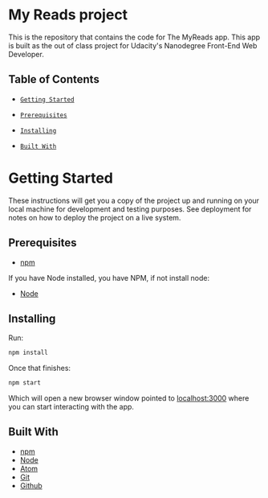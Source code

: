 # My Reads project
This is the repository that contains the code for The MyReads app. This app is built as the out of class project for Udacity's Nanodegree Front-End Web Developer. 

## Table of Contents
* [`Getting Started`](#GettingStarted)

* [`Prerequisites`](#Prerequisites)

* [`Installing`](#Installing)

* [`Built With`](#BuiltWith)


# Getting Started
These instructions will get you a copy of the project up and running on your local machine for development and testing purposes. See deployment for notes on how to deploy the project on a live system.

## Prerequisites
* [npm](https://www.npmjs.com/)

If you have Node installed, you have NPM, if not install node:

* [Node](https://nodejs.org/en/)
## Installing
Run:
```js
npm install
```
Once that finishes:
```js
npm start
```
Which will open a new browser window pointed to [localhost:3000](http://localhost:3000/) where you can start interacting with the app.

## Built With
* [npm](https://www.npmjs.com/)
* [Node](https://nodejs.org/en/)
* [Atom](https://atom.io/)
* [Git](https://git-scm.com/)
* [Github](https://github.com/)
